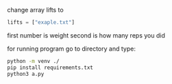 change array lifts to 
```python
lifts = ["exaple.txt"]
```

first number is weight second is how many reps you did


for running program go to directory and type:

```bash
python -m venv ./
pip install requirements.txt
python3 a.py
```
